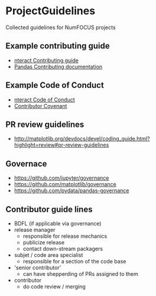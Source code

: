 # ProjectGuidelines
Collected guidelines for NumFOCUS projects

## Example contributing guide

  - [nteract Contributing guide](https://github.com/nteract/nteract/blob/master/CONTRIBUTING.md)
  - [Pandas Contributing documentation](http://pandas.pydata.org/pandas-docs/stable/contributing.html)

## Example Code of Conduct

  - [nteract Code of Conduct](https://github.com/nteract/nteract/blob/master/CODE_OF_CONDUCT.md)
  - [Contributor Covenant](http://contributor-covenant.org/)

## PR review guidelines

 - http://matplotlib.org/devdocs/devel/coding_guide.html?highlight=review#pr-review-guidelines


## Governace
  - https://github.com/jupyter/governance
  - https://github.com/matplotlib/governance
  - https://github.com/pydata/pandas-governance

## Contributor guide lines

 - BDFL (if applicable via governance)
 - release manager
   - responsible for release mechanics
   - publicize release
   - contact down-stream packagers
 - subjet / code area specialist
   - responsible for a section of the code base
 - 'senior contributor'
   - can have shepperding of PRs assigned to them
 - contributor
   - do code review / merging
